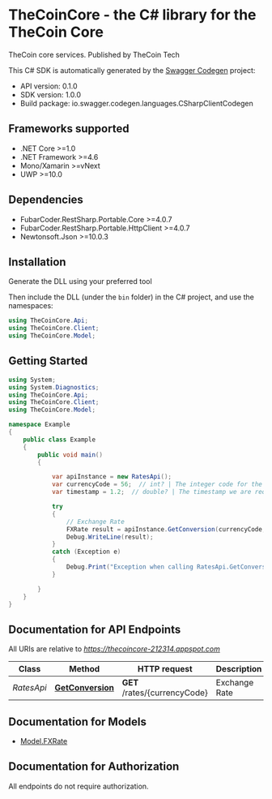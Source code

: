 # TheCoinCore - the C# library for the TheCoin Core

TheCoin core services.  Published by TheCoin Tech

This C# SDK is automatically generated by the [Swagger Codegen](https://github.com/swagger-api/swagger-codegen) project:

- API version: 0.1.0
- SDK version: 1.0.0
- Build package: io.swagger.codegen.languages.CSharpClientCodegen

<a name="frameworks-supported"></a>
## Frameworks supported
- .NET Core >=1.0
- .NET Framework >=4.6
- Mono/Xamarin >=vNext
- UWP >=10.0

<a name="dependencies"></a>
## Dependencies
- FubarCoder.RestSharp.Portable.Core >=4.0.7
- FubarCoder.RestSharp.Portable.HttpClient >=4.0.7
- Newtonsoft.Json >=10.0.3

<a name="installation"></a>
## Installation
Generate the DLL using your preferred tool

Then include the DLL (under the `bin` folder) in the C# project, and use the namespaces:
```csharp
using TheCoinCore.Api;
using TheCoinCore.Client;
using TheCoinCore.Model;
```
<a name="getting-started"></a>
## Getting Started

```csharp
using System;
using System.Diagnostics;
using TheCoinCore.Api;
using TheCoinCore.Client;
using TheCoinCore.Model;

namespace Example
{
    public class Example
    {
        public void main()
        {

            var apiInstance = new RatesApi();
            var currencyCode = 56;  // int? | The integer code for the countries currency
            var timestamp = 1.2;  // double? | The timestamp we are requesting valid values for

            try
            {
                // Exchange Rate
                FXRate result = apiInstance.GetConversion(currencyCode, timestamp);
                Debug.WriteLine(result);
            }
            catch (Exception e)
            {
                Debug.Print("Exception when calling RatesApi.GetConversion: " + e.Message );
            }

        }
    }
}
```

<a name="documentation-for-api-endpoints"></a>
## Documentation for API Endpoints

All URIs are relative to *https://thecoincore-212314.appspot.com*

Class | Method | HTTP request | Description
------------ | ------------- | ------------- | -------------
*RatesApi* | [**GetConversion**](docs/RatesApi.md#getconversion) | **GET** /rates/{currencyCode} | Exchange Rate


<a name="documentation-for-models"></a>
## Documentation for Models

 - [Model.FXRate](docs/FXRate.md)


<a name="documentation-for-authorization"></a>
## Documentation for Authorization

All endpoints do not require authorization.

